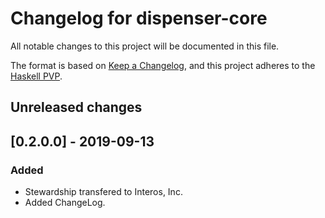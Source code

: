 # Changelog for dispenser-core

All notable changes to this project will be documented in this file.

The format is based on [Keep a Changelog](https://keepachangelog.com/en/1.0.0/),
and this project adheres to the [Haskell PVP](https://pvp.haskell.org).

## Unreleased changes

## [0.2.0.0] - 2019-09-13
### Added
- Stewardship transfered to Interos, Inc.
- Added ChangeLog.
